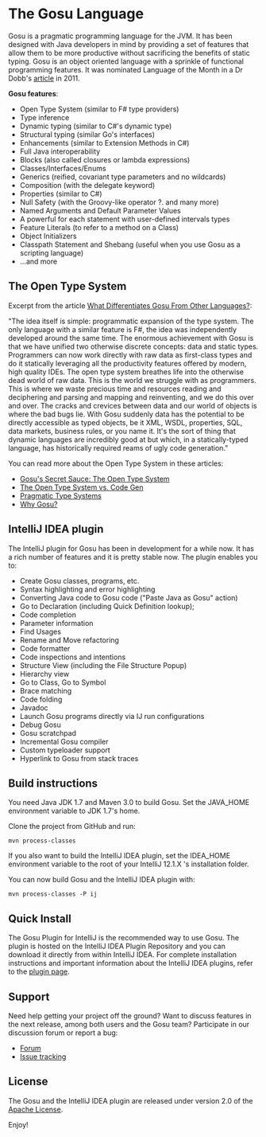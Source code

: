 The Gosu Language
=================

Gosu is a pragmatic programming language for the JVM.
It has been designed with Java developers in mind by providing a set of features that allow them to be more productive without sacrificing the benefits of static typing.
Gosu is an object oriented language with a sprinkle of functional programming features.
It was nominated Language of the Month in a Dr Dobb's [article](http://www.drdobbs.com/open-source/language-of-the-month-gosu/231001429# "Dr Dobb's article") in 2011.

**Gosu features**:

* Open Type System (similar to F# type providers)
* Type inference
* Dynamic typing (similar to C#'s dynamic type)
* Structural typing (similar Go's interfaces)
* Enhancements  (similar to Extension Methods in C#)
* Full Java interoperability
* Blocks (also called closures or lambda expressions)
* Classes/Interfaces/Enums
* Generics (reified, covariant type parameters and no wildcards)
* Composition (with the delegate keyword)
* Properties (similar to C#)
* Null Safety (with the Groovy-like operator ?. and many more)
* Named Arguments and Default Parameter Values
* A powerful for each statement with user-defined intervals types
* Feature Literals (to refer to a method on a Class)
* Object Initializers
* Classpath Statement and Shebang (useful when you use Gosu as a scripting language)
* ...and more


The Open Type System
--------------------
Excerpt from the article [What Differentiates Gosu From Other Languages?](http://devblog.guidewire.com/2012/02/27/what-differentiates-gosu-from-other-languages/ "Link"):

"The idea itself is simple: programmatic expansion of the type system.
The only language with a similar feature is F#, the idea was independently developed around the same time.
The enormous achievement with Gosu is that we have unified two otherwise discrete concepts: data and static types. Programmers can now work directly with raw data as first-class types and do it statically leveraging all the productivity features offered by modern, high quality IDEs.
The open type system breathes life into the otherwise dead world of raw data. This is the world we struggle with as programmers.  This is where we waste precious time and resources reading and deciphering and parsing and mapping and reinventing, and we do this over and over. The cracks and crevices between data and our world of objects is where the bad bugs lie. With Gosu suddenly data has the potential to be directly accessible as typed objects, be it XML, WSDL, properties, SQL, data markets, business rules, or you name it. It's the sort of thing that dynamic languages are incredibly good at but which, in a statically-typed language, has historically required reams of ugly code generation."

You can read more about the Open Type System in these articles:

* [Gosu's Secret Sauce: The Open Type System](http://devblog.guidewire.com/2010/11/18/gosus-secret-sauce-the-open-type-system/ "Link")
* [The Open Type System vs. Code Gen](http://devblog.guidewire.com/2011/05/23/the-open-type-system-vs-code-ge/ "Link")
* [Pragmatic Type Systems](http://devblog.guidewire.com/2008/07/25/pragmatic-type-systems/ "Link")
* [Why Gosu?](http://devblog.guidewire.com/2010/11/11/why-gosu/ "Link")


IntelliJ IDEA plugin
--------------------

The IntelliJ plugin for Gosu has been in development for a while now.
It has a rich number of features and it is pretty stable now.
The plugin enables you to:

* Create Gosu classes, programs, etc.
* Syntax highlighting and error highlighting
* Converting Java code to Gosu code ("Paste Java as Gosu" action)
* Go to Declaration (including Quick Definition lookup);
* Code completion
* Parameter information
* Find Usages
* Rename and Move refactoring
* Code formatter
* Code inspections and intentions
* Structure View (including the File Structure Popup)
* Hierarchy view
* Go to Class, Go to Symbol
* Brace matching
* Code folding
* Javadoc
* Launch Gosu programs directly via IJ run configurations
* Debug Gosu
* Gosu scratchpad
* Incremental Gosu compiler
* Custom typeloader support
* Hyperlink to Gosu from stack traces

Build instructions
------------------
You need Java JDK 1.7 and Maven 3.0 to build Gosu.
Set the JAVA_HOME environment variable to JDK 1.7's home.

Clone the project from GitHub and run:

    mvn process-classes

If you also want to build the IntelliJ IDEA plugin, set the IDEA_HOME
environment variable to the root of your IntelliJ 12.1.X 's
installation folder.

You can now build Gosu and the IntelliJ IDEA plugin with:

    mvn process-classes -P ij


Quick Install
-------------

The Gosu Plugin for IntelliJ is the recommended way to use Gosu.
The plugin is hosted on the IntelliJ IDEA Plugin Repository and you can download it directly from within IntelliJ IDEA.
For complete installation instructions and important information about the IntelliJ IDEA plugins, refer to the [plugin page](http://gosu-lang.org/intellij.html "Plugin").



Support
-------

Need help getting your project off the ground? Want to discuss features in the next release, among both users and the Gosu team? Participate in our discussion forum or report a bug:

* [Forum](http://groups.google.com/group/gosu-lang "Forum")
* [Issue tracking](https://github.com/gosu-lang/gosu/issues "Issues")

License
-------

The Gosu and the IntelliJ IDEA plugin are released under version 2.0 of the [Apache License](http://www.apache.org/licenses/LICENSE-2.0.txt "License").

Enjoy!
